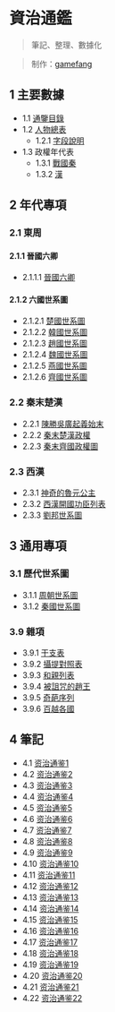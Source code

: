 # 資治通鑑

>筆記、整理、數據化

> 制作：[gamefang](https://gamefang.github.io/)

## 1 主要數據
- 1.1 [通鑒目錄](主要數據/通鑒目錄.html)
- 1.2 [人物總表](主要數據/人物總表.html)
    - 1.2.1 [字段說明](主要數據/字段說明.html)
- 1.3 政權年代表
    - 1.3.1 [戰國秦](主要數據/政權年代表/戰國秦.html)
    - 1.3.2 [漢](主要數據/政權年代表/漢.html)

## 2 年代專項
### 2.1 東周
#### 2.1.1 晉國六卿
- 2.1.1.1 [晉國六卿](年代專項/東周/晉國六卿/晉國六卿.html)

#### 2.1.2 六國世系圖
- 2.1.2.1 [楚國世系圖](年代專項/東周/六國世系圖/楚國世系圖.html)
- 2.1.2.2 [韓國世系圖](年代專項/東周/六國世系圖/韓國世系圖.html)
- 2.1.2.3 [趙國世系圖](年代專項/東周/六國世系圖/趙國世系圖.html)
- 2.1.2.4 [魏國世系圖](年代專項/東周/六國世系圖/魏國世系圖.html)
- 2.1.2.5 [燕國世系圖](年代專項/東周/六國世系圖/燕國世系圖.html)
- 2.1.2.6 [齊國世系圖](年代專項/東周/六國世系圖/齊國世系圖.html)

### 2.2 秦末楚漢
- 2.2.1 [陳勝吳廣起義始末](https://www.ageeye.cn/map/66656/)
- 2.2.2 [秦末楚漢政權](年代專項/秦末楚漢/秦末楚漢政權.html)
- 2.2.3 [秦末齊國政權圖](年代專項/秦末楚漢/秦末齊國政權圖.png)

### 2.3 西漢
- 2.3.1 [神奇的魯元公主](年代專項/西漢/神奇的魯元公主.png)
- 2.3.2 [西漢開國功臣列表](年代專項/西漢/西漢開國功臣列表.html)
- 2.3.3 [劉邦世系圖](年代專項/西漢/劉邦世系圖.html)

## 3 通用專項
### 3.1 歷代世系圖
- 3.1.1 [周朝世系圖](通用專項/歷代世系圖/周朝世系圖.html)
- 3.1.2 [秦國世系圖](通用專項/歷代世系圖/秦國世系圖.html)

### 3.9 雜項
- 3.9.1 [干支表](通用專項/雜項/干支表.html)
- 3.9.2 [攝提對照表](通用專項/雜項/攝提對照表.html)
- 3.9.3 [和親列表](通用專項/雜項/和親列表.html)
- 3.9.4 [被詛咒的趙王](通用專項/雜項/被詛咒的趙王.html)
- 3.9.5 [奇葩序列](通用專項/雜項/奇葩序列.html)
- 3.9.6 [百越各國](通用專項/雜項/百越各國.html)

## 4 筆記
- 4.1 [资治通鉴1](筆記/资治通鉴1.html)
- 4.2 [资治通鉴2](筆記/资治通鉴2.html)
- 4.3 [资治通鉴3](筆記/资治通鉴3.html)
- 4.4 [资治通鉴4](筆記/资治通鉴4.html)
- 4.5 [资治通鉴5](筆記/资治通鉴5.html)
- 4.6 [资治通鉴6](筆記/资治通鉴6.html)
- 4.7 [资治通鉴7](筆記/资治通鉴7.html)
- 4.8 [资治通鉴8](筆記/资治通鉴8.html)
- 4.9 [资治通鉴9](筆記/资治通鉴9.html)
- 4.10 [资治通鉴10](筆記/资治通鉴10.html)
- 4.11 [资治通鉴11](筆記/资治通鉴11.html)
- 4.12 [资治通鉴12](筆記/资治通鉴12.html)
- 4.13 [资治通鉴13](筆記/资治通鉴13.html)
- 4.14 [资治通鉴14](筆記/资治通鉴14.html)
- 4.15 [资治通鉴15](筆記/资治通鉴15.html)
- 4.16 [资治通鉴16](筆記/资治通鉴16.html)
- 4.17 [资治通鉴17](筆記/资治通鉴17.html)
- 4.18 [资治通鉴18](筆記/资治通鉴18.html)
- 4.19 [资治通鉴19](筆記/资治通鉴19.html)
- 4.20 [资治通鉴20](筆記/资治通鉴20.html)
- 4.21 [资治通鉴21](筆記/资治通鉴21.html)
- 4.22 [资治通鉴22](筆記/资治通鉴22.html)
